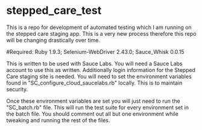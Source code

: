stepped_care_test
=================
This is a repo for development of automated testing which I am running on the stepped care staging app. This is a 
very new process therefore this repo will be changing drastically over time.

#Required: 
Ruby 1.9.3; Selenium-WebDriver 2.43.0; Sauce_Whisk 0.0.15

This is written to be used with Sauce Labs. You will need a Sauce Labs account to use this as written. Additionally 
login information for the Stepped Care staging site is needed. You will need to set the environment variables found in 
"SC_configure_cloud_saucelabs.rb" locally. This is to maintain security. 

Once these environment variables are set you will just need to run the "SC_batch.rb" file. This will run the test 
suite for every environment set in the batch file. You should comment out all but one environment while tweaking and 
running the rest of the files. 
